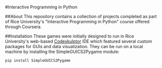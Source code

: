 #Interactive Programming in Python

##About
This repository contains a collection of projects completed as part of Rice University's "Interactive Programming in Python" course offered through Coursera.

##Installation
These games were initially designed to run in Rice University's web-based [Codeskulptor](www.codeskulptor.org) IDE which featured several custom packages for GUIs and data visualization. They can be run on a local machine by installing the SimpleGUICS2Pygame module:

`pip install SimpleGUICS2Pygame`
